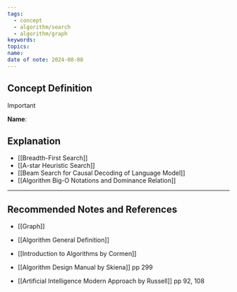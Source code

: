 ```yaml
---
tags:
  - concept
  - algorithm/search
  - algorithm/graph
keywords: 
topics: 
name: 
date of note: 2024-08-08
---
```


## Concept Definition

>[!important]
>**Name**: 



## Explanation

- [[Breadth-First Search]]
- [[A-star Heuristic Search]]
- [[Beam Search for Causal Decoding of Language Model]]
- [[Algorithm Big-O Notations and Dominance Relation]]


-----------
##  Recommended Notes and References

- [[Graph]]
- [[Algorithm General Definition]]

- [[Introduction to Algorithms by Cormen]]
- [[Algorithm Design Manual by Skiena]] pp 299
- [[Artificial Intelligence Modern Approach by Russell]] pp 92, 108